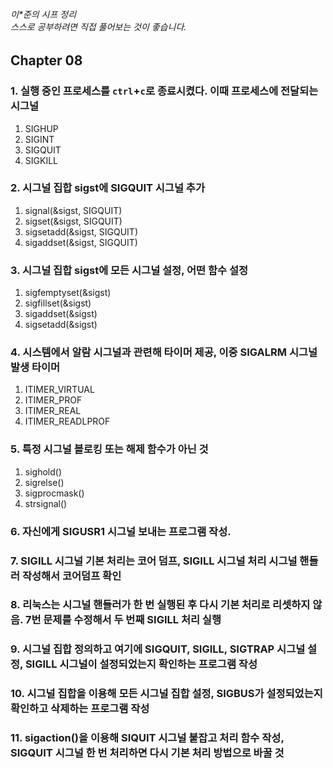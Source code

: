 ###### 이*준의 시프 정리 <br> 스스로 공부하려면 직접 풀어보는 것이 좋습니다.

## Chapter 08

### 1. 실행 중인 프로세스를 ```ctrl```+```c```로 종료시켰다. 이때 프로세스에 전달되는 시그널
1. SIGHUP
1. SIGINT
3. SIGQUIT
4. SIGKILL

### 2. 시그널 집합 sigst에 SIGQUIT 시그널 추가
1. signal(&sigst, SIGQUIT)
1. sigset(&sigst, SIGQUIT)
1. sigsetadd(&sigst, SIGQUIT)
1. sigaddset(&sigst, SIGQUIT)

### 3. 시그널 집합 sigst에 모든 시그널 설정, 어떤 함수 설정
1. sigfemptyset(&sigst)
2. sigfillset(&sigst)
3. sigaddset(&sigst)
4. sigsetadd(&sigst)

### 4. 시스템에서 알람 시그널과 관련해 타이머 제공, 이중 SIGALRM 시그널 발생 타이머
1. ITIMER_VIRTUAL
1. ITIMER_PROF
1. ITIMER_REAL
1. ITIMER_READLPROF

### 5. 특정 시그널 블로킹 또는 해제 함수가 아닌 것
1. sighold()
1. sigrelse()
1. sigprocmask()
1. strsignal()

### 6. 자신에게 SIGUSR1 시그널 보내는 프로그램 작성.

### 7. SIGILL 시그널 기본 처리는 코어 덤프, SIGILL 시그널 처리 시그널 핸들러 작성해서 코어덤프 확인

### 8. 리눅스는 시그널 핸들러가 한 번 실행된 후 다시 기본 처리로 리셋하지 않음. 7번 문제를 수정해서 두 번째 SIGILL 처리 실행

### 9. 시그널 집합 정의하고 여기에 SIGQUIT, SIGILL, SIGTRAP 시그널 설정, SIGILL 시그널이 설정되었는지 확인하는 프로그램 작성

### 10. 시그널 집합을 이용해 모든 시그널 집합 설정, SIGBUS가 설정되었는지 확인하고 삭제하는 프로그램 작성

### 11. sigaction()을 이용해 SIQUIT 시그널 붙잡고 처리 함수 작성, SIGQUIT 시그널 한 번 처리하면 다시 기본 처리 방법으로 바꿀 것

